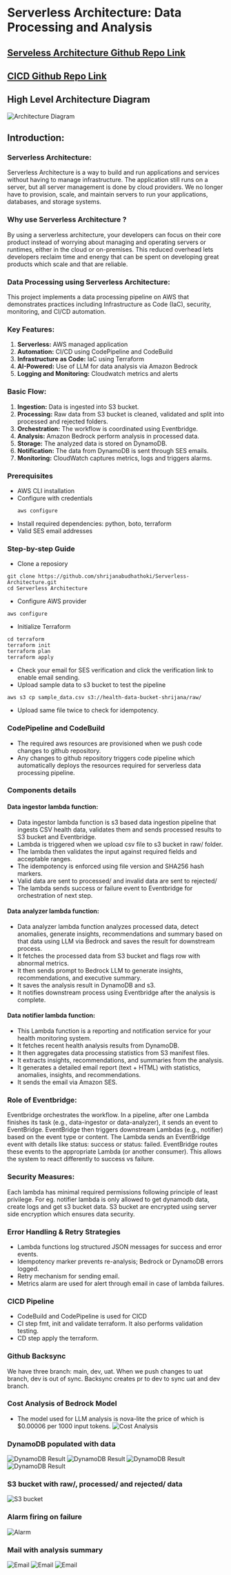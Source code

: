 # Serverless Architecture: Data Processing and Analysis

## [Serveless Architecture Github Repo Link](https://github.com/shrijanabudhathoki/Serverless-Architecture) 
## [CICD Github Repo Link](https://github.com/shrijanabudhathoki/CICD)

## High Level Architecture Diagram
![Architecture Diagram](screenshots/serverlessarchi.drawio.png)

## Introduction:

### Serverless Architecture:
Serverless Architecture is a way to build and run applications and services without having to manage infrastructure. The application still runs on a server, but all server management is done by cloud providers. We no longer have to provision, scale, and maintain servers to run your applications, databases, and storage systems.


### Why use Serverless Architecture ?
By using a serverless architecture, your developers can focus on their core product instead of worrying about managing and operating servers or runtimes, either in the cloud or on-premises. This reduced overhead lets developers reclaim time and energy that can be spent on developing great products which scale and that are reliable.


### Data Processing using Serverless Architecture:
This project implements a data processing pipeline on AWS that demonstrates practices including Infrastructure as Code (IaC), security, monitoring, and CI/CD automation.

### Key Features:
1. **Serverless:** AWS managed application
2. **Automation:** CI/CD using CodePipeline and CodeBuild
3. **Infrastructure as Code:** IaC using Terraform
4. **AI-Powered:** Use of LLM for data analysis via Amazon Bedrock
5. **Logging and Monitoring:** Cloudwatch metrics and alerts

### Basic Flow:
1. **Ingestion:** Data is ingested into S3 bucket.
2. **Processing:** Raw data from S3 bucket is cleaned, validated and split into processed and rejected folders.
3. **Orchestration:** The workflow is coordinated using Eventbridge.
4. **Analysis:** Amazon Bedrock perform analysis in processed data.
5. **Storage:** The analyzed data is stored on DynamoDB.
6. **Notification:** The data from DynamoDB is sent through SES emails.
7. **Monitoring:** CloudWatch captures metrics, logs and triggers alarms.

### Prerequisites
- AWS CLI installation
- Configure with credentials
    ```
    aws configure
    ```
- Install required dependencies: python, boto, terraform
- Valid SES email addresses

### Step-by-step Guide
- Clone a reposiory
```
git clone https://github.com/shrijanabudhathoki/Serverless-Architecture.git
cd Serverless Architecture
```
- Configure AWS provider
```
aws configure
```
- Initialize Terraform
```
cd terraform
terraform init
terraform plan
terraform apply
```
- Check your email for SES verification and click the verification link to enable email sending.
- Upload sample data to s3 bucket to test the pipeline
```
aws s3 cp sample_data.csv s3://health-data-bucket-shrijana/raw/
```
- Upload same file twice to check for idempotency.

### CodePipeline and CodeBuild
- The required aws resources are provisioned when we push code changes to github repository.
- Any changes to github repository triggers code pipeline which automatically deploys the resources required for serverless data processing pipeline.

### Components details
#### Data ingestor lambda function:
- Data ingestor lambda function is s3 based data ingestion pipeline that ingests CSV health data, validates them and sends processed results to S3 bucket and Eventbridge.
- Lambda is triggered when we upload csv file to s3 bucket in raw/ folder.
- The lambda then validates the input against required fields and acceptable ranges.
- The idempotency is enforced using file version and SHA256 hash markers.
- Valid data are sent to processed/ and invalid data are sent to rejected/
- The lambda sends success or failure event to Eventbridge for orchestration of next step.

#### Data analyzer lambda function:
- Data analyzer lambda function analyzes processed data, detect anomalies, generate insights, recommendations and summary based on that data using LLM via Bedrock and saves the result for downstream process.
- It fetches the processed data from S3 bucket and flags row with abnormal metrics.
- It then sends prompt to Bedrock LLM to generate insights, recommendations, and executive summary.
- It saves the analysis result in DynamoDB and s3.
- It notifies downstream process using Eventbridge after the analysis is complete.

#### Data notifier lambda function:
- This Lambda function is a reporting and notification service for your health monitoring system.
- It fetches recent health analysis results from DynamoDB.
- It then aggregates data processing statistics from S3 manifest files.
- It extracts insights, recommendations, and summaries from the analysis.
- It generates a detailed email report (text + HTML) with statistics, anomalies, insights, and recommendations.
- It sends the email via Amazon SES.

### Role of Eventbridge:
Eventbridge orchestrates the workflow. In a pipeline, after one Lambda finishes its task (e.g., data-ingestor or data-analyzer), it sends an event to EventBridge. EventBridge then triggers downstream Lambdas (e.g., notifier) based on the event type or content. The Lambda sends an EventBridge event with details like status: success or status: failed. EventBridge routes these events to the appropriate Lambda (or another consumer). This allows the system to react differently to success vs failure.

### Security Measures:
Each lambda has minimal required permissions following principle of least privilege. For eg. notifier lambda is only allowed to get dynamodb data, create logs and get s3 bucket data. S3 bucket are encrypted using server side encryption which ensures data security.

### Error Handling & Retry Strategies
- Lambda functions log structured JSON messages for success and error events.
- Idempotency marker prevents re-analysis; Bedrock or DynamoDB errors logged.
- Retry mechanism for sending email.
- Metrics alarm are used for alert through email in case of lambda failures.

### CICD Pipeline
- CodeBuild and CodePipeline is used for CICD
- CI step fmt, init and validate terraform. It also performs validation testing.
- CD step apply the terraform.

### Github Backsync
We have three branch: main, dev, uat. When we push changes to uat branch, dev is out of sync. Backsync creates pr to dev to sync uat and dev branch.

### Cost Analysis of Bedrock Model
- The model used  for LLM analysis is nova-lite the price of which is $0.00006 per 1000 input tokens.
![Cost Analysis](<screenshots/Screenshot from 2025-09-17 20-11-06.png>)

### DynamoDB populated with data
![DynamoDB Result](<screenshots/Screenshot from 2025-09-17 18-30-45.png>)
![DynamoDB Result](<screenshots/Screenshot from 2025-09-17 18-30-28.png>)
![DynamoDB Result](<screenshots/Screenshot from 2025-09-17 18-30-49.png>)
![DynamoDB Result](<screenshots/Screenshot from 2025-09-17 18-30-52.png>)

### S3 bucket with raw/, processed/ and rejected/ data
![S3 bucket](<screenshots/Screenshot from 2025-09-17 18-27-58.png>)

### Alarm firing on failure
![Alarm](<screenshots/Screenshot from 2025-09-17 18-27-47.png>)

### Mail with analysis summary
![Email](<screenshots/Screenshot from 2025-09-17 18-27-20.png>)
![Email](<screenshots/Screenshot from 2025-09-17 18-27-27.png>)
![Email](<screenshots/Screenshot from 2025-09-17 18-27-33.png>)